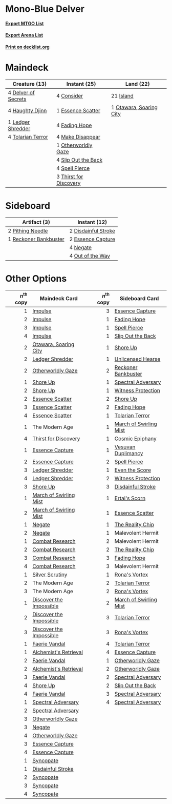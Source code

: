 # Mono-Blue Delver

#### [Export MTGO List](../collection/Mono-Blue%20Delver/Mono-Blue%20Delver.txt)
#### [Export Arena List](../collection/Mono-Blue%20Delver/Mono-Blue%20Delver_arena.txt)
#### [Print on decklist.org](http://decklist.org/?deckmain=4%09Consider%0A4%09Delver%20of%20Secrets%0A1%09Essence%20Scatter%0A4%09Fading%20Hope%0A4%09Haughty%20Djinn%0A21%09Island%0A1%09Ledger%20Shredder%0A4%09Make%20Disappear%0A1%09Otawara,%20Soaring%20City%0A1%09Otherworldly%20Gaze%0A4%09Slip%20Out%20the%20Back%0A4%09Spell%20Pierce%0A3%09Thirst%20for%20Discovery%0A4%09Tolarian%20Terror&deckside=2%09Disdainful%20Stroke%0A2%09Essence%20Capture%0A4%09Negate%0A4%09Out%20of%20the%20Way%0A2%09Pithing%20Needle%0A1%09Reckoner%20Bankbuster)
# Maindeck

|                                        Creature (13)                                         |                                          Instant (25)                                           |                                            Land (22)                                             |
|----------------------------------------------------------------------------------------------|-------------------------------------------------------------------------------------------------|--------------------------------------------------------------------------------------------------|
|4 [Delver of Secrets](http://gatherer.wizards.com/Pages/Card/Details.aspx?multiverseid=226749)|4 [Consider](http://gatherer.wizards.com/Pages/Card/Details.aspx?multiverseid=534803)            |21 [Island](http://gatherer.wizards.com/Pages/Card/Details.aspx?multiverseid=439857)              |
|4 [Haughty Djinn](http://gatherer.wizards.com/Pages/Card/Details.aspx?multiverseid=574532)    |1 [Essence Scatter](http://gatherer.wizards.com/Pages/Card/Details.aspx?multiverseid=426754)     |1 [Otawara, Soaring City](http://gatherer.wizards.com/Pages/Card/Details.aspx?multiverseid=548584)|
|1 [Ledger Shredder](http://gatherer.wizards.com/Pages/Card/Details.aspx?multiverseid=555247)  |4 [Fading Hope](http://gatherer.wizards.com/Pages/Card/Details.aspx?multiverseid=534812)         |                                                                                                  |
|4 [Tolarian Terror](http://gatherer.wizards.com/Pages/Card/Details.aspx?multiverseid=574552)  |4 [Make Disappear](http://gatherer.wizards.com/Pages/Card/Details.aspx?multiverseid=555250)      |                                                                                                  |
|                                                                                              |1 [Otherworldly Gaze](http://gatherer.wizards.com/Pages/Card/Details.aspx?multiverseid=534831)   |                                                                                                  |
|                                                                                              |4 [Slip Out the Back](http://gatherer.wizards.com/Pages/Card/Details.aspx?multiverseid=555263)   |                                                                                                  |
|                                                                                              |4 [Spell Pierce](http://gatherer.wizards.com/Pages/Card/Details.aspx?multiverseid=425876)        |                                                                                                  |
|                                                                                              |3 [Thirst for Discovery](http://gatherer.wizards.com/Pages/Card/Details.aspx?multiverseid=540929)|                                                                                                  |


# Sideboard

|                                          Artifact (3)                                          |                                         Instant (12)                                         |
|------------------------------------------------------------------------------------------------|----------------------------------------------------------------------------------------------|
|2 [Pithing Needle](http://gatherer.wizards.com/Pages/Card/Details.aspx?multiverseid=129526)     |2 [Disdainful Stroke](http://gatherer.wizards.com/Pages/Card/Details.aspx?multiverseid=420705)|
|1 [Reckoner Bankbuster](http://gatherer.wizards.com/Pages/Card/Details.aspx?multiverseid=548568)|2 [Essence Capture](http://gatherer.wizards.com/Pages/Card/Details.aspx?multiverseid=457181)  |
|                                                                                                |4 [Negate](http://gatherer.wizards.com/Pages/Card/Details.aspx?multiverseid=423707)           |
|                                                                                                |4 [Out of the Way](http://gatherer.wizards.com/Pages/Card/Details.aspx?multiverseid=555253)   |


# Other Options

|*n*<sup>th</sup> copy|                                          Maindeck Card                                           |*n*<sup>th</sup> copy|                                         Sideboard Card                                          |
|--------------------:|--------------------------------------------------------------------------------------------------|--------------------:|-------------------------------------------------------------------------------------------------|
|                    1|[Impulse](http://gatherer.wizards.com/Pages/Card/Details.aspx?multiverseid=446087)                |                    3|[Essence Capture](http://gatherer.wizards.com/Pages/Card/Details.aspx?multiverseid=457181)       |
|                    2|[Impulse](http://gatherer.wizards.com/Pages/Card/Details.aspx?multiverseid=446087)                |                    1|[Fading Hope](http://gatherer.wizards.com/Pages/Card/Details.aspx?multiverseid=534812)           |
|                    3|[Impulse](http://gatherer.wizards.com/Pages/Card/Details.aspx?multiverseid=446087)                |                    1|[Spell Pierce](http://gatherer.wizards.com/Pages/Card/Details.aspx?multiverseid=425876)          |
|                    4|[Impulse](http://gatherer.wizards.com/Pages/Card/Details.aspx?multiverseid=446087)                |                    1|[Slip Out the Back](http://gatherer.wizards.com/Pages/Card/Details.aspx?multiverseid=555263)     |
|                    2|[Otawara, Soaring City](http://gatherer.wizards.com/Pages/Card/Details.aspx?multiverseid=548584)  |                    1|[Shore Up](http://gatherer.wizards.com/Pages/Card/Details.aspx?multiverseid=574544)              |
|                    2|[Ledger Shredder](http://gatherer.wizards.com/Pages/Card/Details.aspx?multiverseid=555247)        |                    1|[Unlicensed Hearse](http://gatherer.wizards.com/Pages/Card/Details.aspx?multiverseid=555447)     |
|                    2|[Otherworldly Gaze](http://gatherer.wizards.com/Pages/Card/Details.aspx?multiverseid=534831)      |                    2|[Reckoner Bankbuster](http://gatherer.wizards.com/Pages/Card/Details.aspx?multiverseid=548568)   |
|                    1|[Shore Up](http://gatherer.wizards.com/Pages/Card/Details.aspx?multiverseid=574544)               |                    1|[Spectral Adversary](http://gatherer.wizards.com/Pages/Card/Details.aspx?multiverseid=534843)    |
|                    2|[Shore Up](http://gatherer.wizards.com/Pages/Card/Details.aspx?multiverseid=574544)               |                    1|[Witness Protection](http://gatherer.wizards.com/Pages/Card/Details.aspx?multiverseid=555267)    |
|                    2|[Essence Scatter](http://gatherer.wizards.com/Pages/Card/Details.aspx?multiverseid=426754)        |                    2|[Shore Up](http://gatherer.wizards.com/Pages/Card/Details.aspx?multiverseid=574544)              |
|                    3|[Essence Scatter](http://gatherer.wizards.com/Pages/Card/Details.aspx?multiverseid=426754)        |                    2|[Fading Hope](http://gatherer.wizards.com/Pages/Card/Details.aspx?multiverseid=534812)           |
|                    4|[Essence Scatter](http://gatherer.wizards.com/Pages/Card/Details.aspx?multiverseid=426754)        |                    1|[Tolarian Terror](http://gatherer.wizards.com/Pages/Card/Details.aspx?multiverseid=574552)       |
|                    1|The Modern Age                                                                                    |                    1|[March of Swirling Mist](http://gatherer.wizards.com/Pages/Card/Details.aspx?multiverseid=548358)|
|                    4|[Thirst for Discovery](http://gatherer.wizards.com/Pages/Card/Details.aspx?multiverseid=540929)   |                    1|[Cosmic Epiphany](http://gatherer.wizards.com/Pages/Card/Details.aspx?multiverseid=577779)       |
|                    1|[Essence Capture](http://gatherer.wizards.com/Pages/Card/Details.aspx?multiverseid=457181)        |                    1|[Vesuvan Duplimancy](http://gatherer.wizards.com/Pages/Card/Details.aspx?multiverseid=574553)    |
|                    2|[Essence Capture](http://gatherer.wizards.com/Pages/Card/Details.aspx?multiverseid=457181)        |                    2|[Spell Pierce](http://gatherer.wizards.com/Pages/Card/Details.aspx?multiverseid=425876)          |
|                    3|[Ledger Shredder](http://gatherer.wizards.com/Pages/Card/Details.aspx?multiverseid=555247)        |                    1|[Even the Score](http://gatherer.wizards.com/Pages/Card/Details.aspx?multiverseid=555243)        |
|                    4|[Ledger Shredder](http://gatherer.wizards.com/Pages/Card/Details.aspx?multiverseid=555247)        |                    2|[Witness Protection](http://gatherer.wizards.com/Pages/Card/Details.aspx?multiverseid=555267)    |
|                    3|[Shore Up](http://gatherer.wizards.com/Pages/Card/Details.aspx?multiverseid=574544)               |                    3|[Disdainful Stroke](http://gatherer.wizards.com/Pages/Card/Details.aspx?multiverseid=420705)     |
|                    1|[March of Swirling Mist](http://gatherer.wizards.com/Pages/Card/Details.aspx?multiverseid=548358) |                    1|[Ertai's Scorn](http://gatherer.wizards.com/Pages/Card/Details.aspx?multiverseid=574528)         |
|                    2|[March of Swirling Mist](http://gatherer.wizards.com/Pages/Card/Details.aspx?multiverseid=548358) |                    1|[Essence Scatter](http://gatherer.wizards.com/Pages/Card/Details.aspx?multiverseid=426754)       |
|                    1|[Negate](http://gatherer.wizards.com/Pages/Card/Details.aspx?multiverseid=423707)                 |                    1|[The Reality Chip](http://gatherer.wizards.com/Pages/Card/Details.aspx?multiverseid=548372)      |
|                    2|[Negate](http://gatherer.wizards.com/Pages/Card/Details.aspx?multiverseid=423707)                 |                    1|Malevolent Hermit                                                                                |
|                    1|[Combat Research](http://gatherer.wizards.com/Pages/Card/Details.aspx?multiverseid=574524)        |                    2|Malevolent Hermit                                                                                |
|                    2|[Combat Research](http://gatherer.wizards.com/Pages/Card/Details.aspx?multiverseid=574524)        |                    2|[The Reality Chip](http://gatherer.wizards.com/Pages/Card/Details.aspx?multiverseid=548372)      |
|                    3|[Combat Research](http://gatherer.wizards.com/Pages/Card/Details.aspx?multiverseid=574524)        |                    3|[Fading Hope](http://gatherer.wizards.com/Pages/Card/Details.aspx?multiverseid=534812)           |
|                    4|[Combat Research](http://gatherer.wizards.com/Pages/Card/Details.aspx?multiverseid=574524)        |                    3|Malevolent Hermit                                                                                |
|                    1|[Silver Scrutiny](http://gatherer.wizards.com/Pages/Card/Details.aspx?multiverseid=574545)        |                    1|[Rona's Vortex](http://gatherer.wizards.com/Pages/Card/Details.aspx?multiverseid=574543)         |
|                    2|The Modern Age                                                                                    |                    2|[Tolarian Terror](http://gatherer.wizards.com/Pages/Card/Details.aspx?multiverseid=574552)       |
|                    3|The Modern Age                                                                                    |                    2|[Rona's Vortex](http://gatherer.wizards.com/Pages/Card/Details.aspx?multiverseid=574543)         |
|                    1|[Discover the Impossible](http://gatherer.wizards.com/Pages/Card/Details.aspx?multiverseid=548346)|                    2|[March of Swirling Mist](http://gatherer.wizards.com/Pages/Card/Details.aspx?multiverseid=548358)|
|                    2|[Discover the Impossible](http://gatherer.wizards.com/Pages/Card/Details.aspx?multiverseid=548346)|                    3|[Tolarian Terror](http://gatherer.wizards.com/Pages/Card/Details.aspx?multiverseid=574552)       |
|                    3|[Discover the Impossible](http://gatherer.wizards.com/Pages/Card/Details.aspx?multiverseid=548346)|                    3|[Rona's Vortex](http://gatherer.wizards.com/Pages/Card/Details.aspx?multiverseid=574543)         |
|                    1|[Faerie Vandal](http://gatherer.wizards.com/Pages/Card/Details.aspx?multiverseid=473007)          |                    4|[Tolarian Terror](http://gatherer.wizards.com/Pages/Card/Details.aspx?multiverseid=574552)       |
|                    1|[Alchemist's Retrieval](http://gatherer.wizards.com/Pages/Card/Details.aspx?multiverseid=540883)  |                    4|[Essence Capture](http://gatherer.wizards.com/Pages/Card/Details.aspx?multiverseid=457181)       |
|                    2|[Faerie Vandal](http://gatherer.wizards.com/Pages/Card/Details.aspx?multiverseid=473007)          |                    1|[Otherworldly Gaze](http://gatherer.wizards.com/Pages/Card/Details.aspx?multiverseid=534831)     |
|                    2|[Alchemist's Retrieval](http://gatherer.wizards.com/Pages/Card/Details.aspx?multiverseid=540883)  |                    2|[Otherworldly Gaze](http://gatherer.wizards.com/Pages/Card/Details.aspx?multiverseid=534831)     |
|                    3|[Faerie Vandal](http://gatherer.wizards.com/Pages/Card/Details.aspx?multiverseid=473007)          |                    2|[Spectral Adversary](http://gatherer.wizards.com/Pages/Card/Details.aspx?multiverseid=534843)    |
|                    4|[Shore Up](http://gatherer.wizards.com/Pages/Card/Details.aspx?multiverseid=574544)               |                    2|[Slip Out the Back](http://gatherer.wizards.com/Pages/Card/Details.aspx?multiverseid=555263)     |
|                    4|[Faerie Vandal](http://gatherer.wizards.com/Pages/Card/Details.aspx?multiverseid=473007)          |                    3|[Spectral Adversary](http://gatherer.wizards.com/Pages/Card/Details.aspx?multiverseid=534843)    |
|                    1|[Spectral Adversary](http://gatherer.wizards.com/Pages/Card/Details.aspx?multiverseid=534843)     |                    4|[Spectral Adversary](http://gatherer.wizards.com/Pages/Card/Details.aspx?multiverseid=534843)    |
|                    2|[Spectral Adversary](http://gatherer.wizards.com/Pages/Card/Details.aspx?multiverseid=534843)     |                     |                                                                                                 |
|                    3|[Otherworldly Gaze](http://gatherer.wizards.com/Pages/Card/Details.aspx?multiverseid=534831)      |                     |                                                                                                 |
|                    3|[Negate](http://gatherer.wizards.com/Pages/Card/Details.aspx?multiverseid=423707)                 |                     |                                                                                                 |
|                    4|[Otherworldly Gaze](http://gatherer.wizards.com/Pages/Card/Details.aspx?multiverseid=534831)      |                     |                                                                                                 |
|                    3|[Essence Capture](http://gatherer.wizards.com/Pages/Card/Details.aspx?multiverseid=457181)        |                     |                                                                                                 |
|                    4|[Essence Capture](http://gatherer.wizards.com/Pages/Card/Details.aspx?multiverseid=457181)        |                     |                                                                                                 |
|                    1|[Syncopate](http://gatherer.wizards.com/Pages/Card/Details.aspx?multiverseid=442955)              |                     |                                                                                                 |
|                    1|[Disdainful Stroke](http://gatherer.wizards.com/Pages/Card/Details.aspx?multiverseid=420705)      |                     |                                                                                                 |
|                    2|[Syncopate](http://gatherer.wizards.com/Pages/Card/Details.aspx?multiverseid=442955)              |                     |                                                                                                 |
|                    3|[Syncopate](http://gatherer.wizards.com/Pages/Card/Details.aspx?multiverseid=442955)              |                     |                                                                                                 |
|                    4|[Syncopate](http://gatherer.wizards.com/Pages/Card/Details.aspx?multiverseid=442955)              |                     |                                                                                                 |

